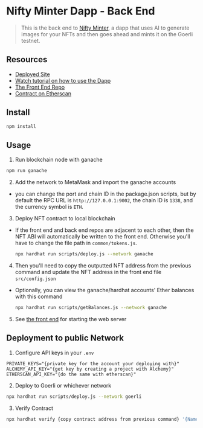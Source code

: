 # Nifty Minter Dapp - Back End

> This is the back end to [Nifty Minter](https://github.com/aaronjan98/Nifty-Minter-Frontend), a dapp that uses AI to generate images for your NFTs and then goes ahead and mints it on the Goerli testnet.

## Resources

- [Deployed Site](https://nifty-minter.herokuapp.com)
- [Watch tutorial on how to use the Dapp](https://www.youtube.com/watch?v=bSk57Y9tEbs)
- [The Front End Repo](https://github.com/aaronjan98/Nifty-Minter-Frontend)
- [Contract on Etherscan](https://goerli.etherscan.io/address/0x8d20aac997e30de71581ac30240db9ab235acb8b)

## Install

```sh
npm install
```

## Usage

1. Run blockchain node with ganache

```sh
npm run ganache
```

2. Add the network to MetaMask and import the ganache accounts

- you can change the port and chain ID in the package.json scripts,
  but by default the RPC URL is `http://127.0.0.1:9002`,
  the chain ID is `1338`, and the currency symbol is `ETH`.

3. Deploy NFT contract to local blockchain

- If the front end and back end repos are adjacent to each other,
  then the NFT ABI will automatically be written to the front end.
  Otherwise you'll have to change the file path in `common/tokens.js`.

  ```sh
  npx hardhat run scripts/deploy.js --network ganache
  ```

4. Then you'll need to copy the outputted NFT address from the previous
   command and update the NFT address in the front end file `src/config.json`

- Optionally, you can view the ganache/hardhat accounts' Ether balances
  with this command

  ```sh
  npx hardhat run scripts/getBalances.js --network ganache
  ```

5. See [the front end](https://github.com/aaronjan98/Nifty-Minter-Frontend) for starting the web server

## Deployment to public Network

1. Configure API keys in your `.env`

```.env
PRIVATE_KEYS="{private key for the account your deploying with}"
ALCHEMY_API_KEY="{get key by creating a project with Alchemy}"
ETHERSCAN_API_KEY="{do the same with etherscan}"
```

2. Deploy to Goerli or whichever network

```sh
npx hardhat run scripts/deploy.js --network goerli
```

3. Verify Contract

```sh
npx hardhat verify {copy contract address from previous command} '{Name of your dapp}' '{Symbol}' '{Fee cost in wei}' --network goerli
```
